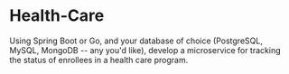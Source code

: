 # Health-Care
Using Spring Boot or Go, and your database of choice (PostgreSQL, MySQL, MongoDB -- any you'd like), develop a microservice for tracking the status of enrollees in a health care program.
